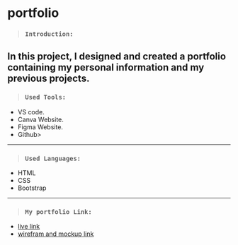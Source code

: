 # portfolio
> ### `Introduction:`
In this project, I designed and created a portfolio containing my personal information and my previous projects.
---

> ### `Used Tools:`
+ VS code.
+ Canva Website.
+ Figma Website.
+ Github>
---
> ### `Used Languages:`
+ HTML
+ CSS
+ Bootstrap
---

> ### `My portfolio Link:`
+ [live link](https://amrokh1996.github.io/portfolio/)
+ [wirefram and mockup link](https://www.figma.com/file/JcWy2y3ZFjlVGtFFfLRsLX/portfolio?node-id=0%3A1&t=a5fJd3dAgtuAmfRQ-0)
